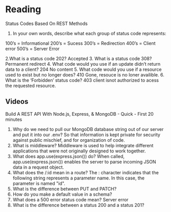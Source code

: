 # Reading

Status Codes Based On REST Methods

1. In your own words, describe   what each group of status code represents:

100’s = Informational
200’s = Sucess
300’s = Redirection
400’s = Client error
500’s = Server Error

2.What is a status code 202? Accepted
3. What is a status code 308?  Permanent redirect
4. What code would you use if an update didn’t return data to a client? 204 No content
5. What code would you use if a resource used to exist but no longer does? 410 Gone, resouce is no loner availible.
6. What is the ‘Forbidden’ status code? 403 client isnot authorized to acess the requested resource.

## Videos

Build A REST API With Node.js, Express, & MongoDB - Quick - First 20 minutes

1. Why do we need to pull our MongoDB database string out of our server and put it into our .env? So that information is kept private for security against public mischief, and for organization of code.
2. What is middleware? Middleware is used to help integrate different applications that were not originally designed to work together.
3. What does app.use(express.json()) do? When called, app.use(express.json()) enables the server to parse incoming JSON data in a request object.
4. What does the /:id mean in a route? The : character indicates that the following string represents a parameter name. In this case, the parameter is named "id".
5. What is the difference between PUT and PATCH?
6. How do you make a default value in a schema?
7. What does a 500 error status code mean? Server error
8. What is the difference between a status 200 and a status 201?
